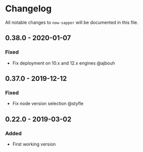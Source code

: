 # Changelog

All notable changes to `now-sapper` will be documented in this file.

## 0.38.0 - 2020-01-07
### Fixed
- Fix deployment on 10.x and 12.x engines @ajbouh

## 0.37.0 - 2019-12-12
### Fixed
- Fix node version selection @styfle

## 0.22.0 - 2019-03-02
### Added
- First working version
